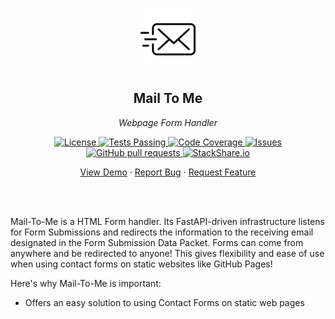 <!-- header -->
<div align="center">
    <p>
    <!-- Header -->
        <img width="100px" src="/static/images/readme_logo.png"  alt="mail-to-me" />
        <h2>Mail To Me</h2>
        <p><i>Webpage Form Handler</i></p>
    </p>
    <p>
    <!-- Shields -->
        <a href="https://github.com/armckinney/mail-to-me/LICENSE">
            <img alt="License" src="https://img.shields.io/github/license/armckinney/mail-to-me.svg" />
        </a>
        <a href="https://github.com/armckinney/mail-to-me/actions">
            <img alt="Tests Passing" src="https://github.com/armckinney/mail-to-me/workflows/CI/badge.svg" />
        </a>
        <a href="https://codecov.io/gh/armckinney/mail-to-me">
            <img alt="Code Coverage" src="https://codecov.io/gh/armckinney/mail-to-me/branch/master/graph/badge.svg" />
        </a>
        <a href="https://github.com/armckinney/mail-to-me/issues">
            <img alt="Issues" src="https://img.shields.io/github/issues/armckinney/mail-to-me" />
        </a>
        <a href="https://github.com/armckinney/mail-to-me/pulls">
            <img alt="GitHub pull requests" src="https://img.shields.io/github/issues-pr/armckinney/mail-to-me" />
        </a>
        <a href="https://stackshare.io/armck/mail-to-me">
            <img alt="StackShare.io" src="http://img.shields.io/badge/tech-stack-0690fa.svg?label=StackShare.io">
        </a>
    </p>
    <p>
    <!-- Links -->
        <a href="https://armckinney.github.io/demo-to-me/">View Demo</a>
        ·
        <a href="https://github.com/armckinney/mail-to-me/issues/new/choose">Report Bug</a>
        ·
        <a href="https://github.com/armckinney/mail-to-me/issues/new/choose">Request Feature</a>
    </p>
</div>
<br>
<br>

<!-- Description -->
Mail-To-Me is a HTML Form handler. Its FastAPI-driven infrastructure listens for Form Submissions and redirects the information to the receiving email designated in the Form Submission Data Packet. Forms can come from anywhere and be redirected to anyone! This gives flexibility and ease of use when using contact forms on static websites like GitHub Pages! 

Here's why Mail-To-Me is important:
* Offers an easy solution to using Contact Forms on static web pages
